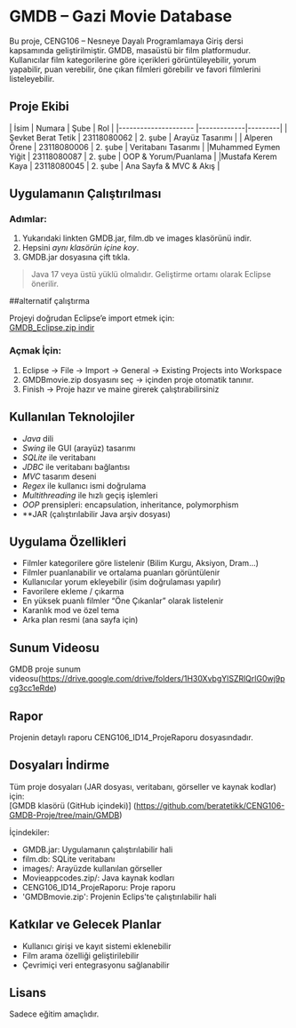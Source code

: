 # GMDB – Gazi Movie Database 

Bu proje, CENG106 – Nesneye Dayalı Programlamaya Giriş dersi kapsamında geliştirilmiştir. GMDB, masaüstü bir film platformudur. Kullanıcılar film kategorilerine göre içerikleri görüntüleyebilir, yorum yapabilir, puan verebilir, öne çıkan filmleri görebilir ve favori filmlerini listeleyebilir.

##  Proje Ekibi

| İsim                 | Numara      | Şube    | Rol                         |
|--------------------- |-------------|---------|
| Şevket Berat Tetik   | 23118080062 | 2. şube | Arayüz Tasarımı             |
| Alperen Örene        | 23118080006 | 2. şube | Veritabanı Tasarımı         |
|Muhammed Eymen Yiğit  | 23118080087 | 2. şube | OOP & Yorum/Puanlama        |
|Mustafa Kerem Kaya    | 23118080045 | 2. şube | Ana Sayfa & MVC & Akış      |

##  Uygulamanın Çalıştırılması

### Adımlar:
1. Yukarıdaki linkten GMDB.jar, film.db ve images klasörünü indir.
2. Hepsini *aynı klasörün içine koy*.
3. GMDB.jar dosyasına çift tıkla.

> Java 17 veya üstü yüklü olmalıdır. Geliştirme ortamı olarak Eclipse önerilir.

##alternatif çalıştırma

Projeyi doğrudan Eclipse’e import etmek için:  
[GMDB_Eclipse.zip indir](https://github.com/beratetikk/CENG106-GMDB-Proje/blob/main/GMDB/GMDBmovie.zip)

### Açmak İçin:
1. Eclipse → File → Import → General → Existing Projects into Workspace
2. GMDBmovie.zip dosyasını seç → içinden proje otomatik tanınır.
3. Finish → Proje hazır ve maine girerek çalıştırabilirsiniz

 
##  Kullanılan Teknolojiler

- *Java* dili
- *Swing* ile GUI (arayüz) tasarımı
- *SQLite* ile veritabanı
- *JDBC* ile veritabanı bağlantısı
- *MVC* tasarım deseni
- *Regex* ile kullanıcı ismi doğrulama
- *Multithreading* ile hızlı geçiş işlemleri
- *OOP* prensipleri: encapsulation, inheritance, polymorphism
- **JAR (çalıştırılabilir Java arşiv dosyası)

##  Uygulama Özellikleri

-  Filmler kategorilere göre listelenir (Bilim Kurgu, Aksiyon, Dram...)
-  Filmler puanlanabilir ve ortalama puanları görüntülenir
-  Kullanıcılar yorum ekleyebilir (isim doğrulaması yapılır)
-  Favorilere ekleme / çıkarma
-  En yüksek puanlı filmler “Öne Çıkanlar” olarak listelenir
-  Karanlık mod ve özel tema
-  Arka plan resmi (ana sayfa için)

##  Sunum Videosu

GMDB proje sunum videosu(https://drive.google.com/drive/folders/1H30XvbgYlSZRlQrlG0wj9pcg3cc1eRde)

##  Rapor

Projenin detaylı raporu CENG106_ID14_ProjeRaporu dosyasındadır.

##  Dosyaları İndirme

Tüm proje dosyaları (JAR dosyası, veritabanı, görseller ve kaynak kodlar) için:  
 [GMDB klasörü (GitHub içindeki)]
(https://github.com/beratetikk/CENG106-GMDB-Proje/tree/main/GMDB)

İçindekiler:
- GMDB.jar: Uygulamanın çalıştırılabilir hali
- film.db: SQLite veritabanı
- images/: Arayüzde kullanılan görseller
- Movieappcodes.zip/: Java kaynak kodları
- CENG106_ID14_ProjeRaporu: Proje raporu
- 'GMDBmovie.zip': Projenin Eclips'te çalıştırılabilir hali

##  Katkılar ve Gelecek Planlar

- Kullanıcı girişi ve kayıt sistemi eklenebilir
- Film arama özelliği geliştirilebilir
- Çevrimiçi veri entegrasyonu sağlanabilir

##  Lisans

Sadece eğitim amaçlıdır.
